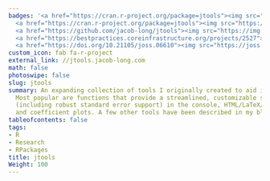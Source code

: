 ```yaml
---
badges: '<a href="https://cran.r-project.org/package=jtools"><img src="https://www.r-pkg.org/badges/version/jtools"></a>
  <a href="https://cran.r-project.org/package=jtools"><img src="https://cranlogs.r-pkg.org/badges/grand-total/jtools"></a>
  <a href="https://github.com/jacob-long/jtools"><img src="https://img.shields.io/github/stars/jacob-long/jtools.svg?logo=github&style=flat"></a>
  <a href="https://bestpractices.coreinfrastructure.org/projects/2527"><img src="https://bestpractices.coreinfrastructure.org/projects/2527/badge"></a> 
  <a href="https://doi.org/10.21105/joss.06610"><img src="https://joss.theoj.org/papers/10.21105/joss.06610/status.svg"></a>'
custom_icon: fab fa-r-project
external_link: //jtools.jacob-long.com
math: false
photoswipe: false
slug: jtools
summary: An expanding collection of tools I originally created to aid in my own research. The unifying theme is the ability to report and visualize the results of regression models.
  Most popular are functions that provide a streamlined, customizable summary of regressions
  (including robust standard error support) in the console, HTML/LaTeX/Word tables,
  and coefficient plots. A few other tools have been described in my blog and elsewhere.
tableofcontents: false
tags:
- R
- Research
- RPackages
title: jtools
Weight: 100
---
```

